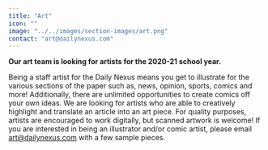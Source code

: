 ```yaml
---
title: "Art"
icon: ""
image: "../../images/section-images/art.png"
contact: "art@dailynexus.com"
---
```

**Our art team is looking for artists for the 2020-21 school year.**

Being a staff artist for the Daily Nexus means you get to illustrate for the various sections of the paper such as, news, opinion, sports, comics and more! Additionally, there are unlimited opportunities to create comics off your own ideas. We are looking for artists who are able to creatively highlight and translate an article into an art piece. For quality purposes, artists are encouraged to work digitally, but scanned artwork is welcome! If you are interested in being an illustrator and/or comic artist, please email art@dailynexus.com with a few sample pieces.